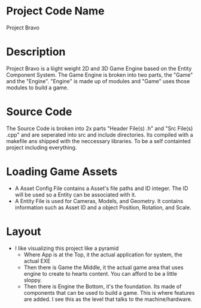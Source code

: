 # Project Code Name
Project Bravo

# Description
Project Bravo is a liight weight 2D and 3D Game Engine based on the Entity Component System. The Game Engine is broken into two parts, the "Game" and the "Engine". "Engine" is made up of modules and "Game" uses those modules to build a game.

# Source Code
The Source Code is broken into 2x parts "Header File(s) .h" and "Src File(s) .cpp" and are seperated into src and include directories. Its compiled with a makefile ans shipped with the neccessary libraries. To be a self containted project including everything.

# Loading Game Assets
- A Asset Config File contains a Asset's file paths and ID integer. The ID will be used so a Entity can be associated with it.
- A Entity File is used for Cameras, Models, and Geometry. It contains information such as Asset ID and a object Position, Rotation, and Scale.

# Layout
- I like visualizing this project like a pyramid
    - Where App is at the Top, it the actual application for system, the actual EXE
    - Then there is Game the Middle, it the actual game area that uses engine to create to hearts content. You can afford to be a little sloppy.
    - Then there is Engine the Bottom, it's the foundation. Its made of components that can be used to build a game. This is where features are added. I see this as the level that talks to the machine/hardware.